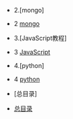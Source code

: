 * 2.[mongo]  
 - 2 [mongo](2.mongo.md)   
   

* 3.[JavaScript教程]
 - 3 [JavaScript](3.JavaScript教程.md)  

* 4.[python]
 - 4 [python](4.python.md)  
  

* [总目录]
 - [总目录](../总目录.md)